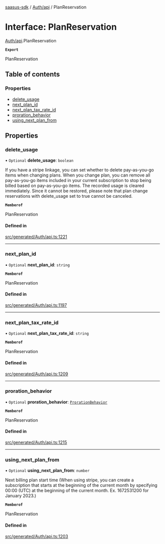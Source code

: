 [saasus-sdk](../README.md) / [Auth/api](../modules/Auth_api.md) / PlanReservation

# Interface: PlanReservation

[Auth/api](../modules/Auth_api.md).PlanReservation

**`Export`**

PlanReservation

## Table of contents

### Properties

- [delete\_usage](Auth_api.PlanReservation.md#delete_usage)
- [next\_plan\_id](Auth_api.PlanReservation.md#next_plan_id)
- [next\_plan\_tax\_rate\_id](Auth_api.PlanReservation.md#next_plan_tax_rate_id)
- [proration\_behavior](Auth_api.PlanReservation.md#proration_behavior)
- [using\_next\_plan\_from](Auth_api.PlanReservation.md#using_next_plan_from)

## Properties

### delete\_usage

• `Optional` **delete\_usage**: `boolean`

If you have a stripe linkage,  you can set whether to delete pay-as-you-go items when changing plans. When you change plan, you can remove all pay-as-you-go items included in your current subscription to stop being billed based on pay-as-you-go items. The recorded usage is cleared immediately. Since it cannot be restored, please note that plan change reservations with delete_usage set to true cannot be canceled.

**`Memberof`**

PlanReservation

#### Defined in

[src/generated/Auth/api.ts:1221](https://github.com/saasus-platform/saasus-sdk-javascript/blob/c6c266c/src/generated/Auth/api.ts#L1221)

___

### next\_plan\_id

• `Optional` **next\_plan\_id**: `string`

**`Memberof`**

PlanReservation

#### Defined in

[src/generated/Auth/api.ts:1197](https://github.com/saasus-platform/saasus-sdk-javascript/blob/c6c266c/src/generated/Auth/api.ts#L1197)

___

### next\_plan\_tax\_rate\_id

• `Optional` **next\_plan\_tax\_rate\_id**: `string`

**`Memberof`**

PlanReservation

#### Defined in

[src/generated/Auth/api.ts:1209](https://github.com/saasus-platform/saasus-sdk-javascript/blob/c6c266c/src/generated/Auth/api.ts#L1209)

___

### proration\_behavior

• `Optional` **proration\_behavior**: [`ProrationBehavior`](../enums/Auth_api.ProrationBehavior.md)

**`Memberof`**

PlanReservation

#### Defined in

[src/generated/Auth/api.ts:1215](https://github.com/saasus-platform/saasus-sdk-javascript/blob/c6c266c/src/generated/Auth/api.ts#L1215)

___

### using\_next\_plan\_from

• `Optional` **using\_next\_plan\_from**: `number`

Next billing plan start time (When using stripe, you can create a subscription that starts at the beginning of the current month by specifying 00:00 (UTC) at the beginning of the current month. Ex. 1672531200 for January 2023.)

**`Memberof`**

PlanReservation

#### Defined in

[src/generated/Auth/api.ts:1203](https://github.com/saasus-platform/saasus-sdk-javascript/blob/c6c266c/src/generated/Auth/api.ts#L1203)
